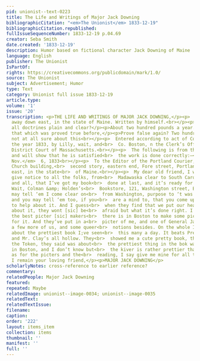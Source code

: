 ```yaml
---
pid: unionist--text-0223
title: The Life and Writings of Major Jack Downing
bibliographicCitation: "<em>The Unionist</em> 1833-12-19"
bibliographicCitation.republished: 
fullIssueSequenceNumber: 1833-12-19 p.04.69
creator: Seba Smith
date.created: '1833-12-19'
description: Humor based on fictional character Jack Downing of Maine
language: English
publisher: The Unionist
IsPartOf: 
rights: https://creativecommons.org/publicdomain/mark/1.0/
source: The Unionist
subject: Advertisement; Humor
type: Text
category: Unionist full issue 1833-12-19
article.type: 
volume: '1'
issue: '20'
transcription: <p>THE LIFE AND WRITINGS OF MAJOR JACK DOWNING,</p><p>  OF Downingville,
  away down east, in the state of Maine. Written by himself.<br></p><p>“What makes
  all doctrines plain and clear?</p><p>About two hundred pounds a year.</p><p>And
  that which was proved true before,</p><p>Prove false again? Two hundred more.”</p><p>  &nbsp;&nbsp;&nbsp;&nbsp;&nbsp;&nbsp;&nbsp;&nbsp;&nbsp;&nbsp;&nbsp;&nbsp;&nbsp;&nbsp;&nbsp;&nbsp;&nbsp;&nbsp;&nbsp;&nbsp;&nbsp;&nbsp;&nbsp;&nbsp;&nbsp;&nbsp;&nbsp;&nbsp;&nbsp;&nbsp;&nbsp;&nbsp;&nbsp;&nbsp;&nbsp;<br>  HUDIBRAS—
  not at all sure about this<br></p><p>  Entered according to act of Congress, in
  the year 1833, by Lilly, wait, and<br>  Co. Boston, n the Clerk’s Office of the
  District Court of Massachusetts.<br></p><p>  The following is from the MAJOR himself,
  and will show that he is satisfied<br>  the work is done correctly:—<br></p><p align="right">  <em>Boston,
  Nov.</em>  6, 1833<br></p><p>  To the Editor of the Portland Courier, in the Mariners’
  Church building,<br>  second story, eastern end, Fore street, Portland, away down
  east, in the state<br>  of Maine.<br></p><p>  My dear old friend, I wish you would
  give notice to all the folks, from<br>  Madawaska clear to South Carolina, nullifiers
  and all, that I’ve got my book<br>  done at last, and it’s ready for ‘em at Lilly,
  Wait, Colman &amp; Holden’s<br>  Bookstore, 121, Washington street, Boston. You
  may tell ‘em I come clear on<br>  from Washington, purpose to ‘t was done well;
  and you may tell ‘em too, if you<br>  are a mind to, that you come up from Portland
  to help about it. And I guess<br>  when they find that we put our heads together
  about it, they wont [sic] be<br>  afraid but what it’s done right. I got some of
  the best picter [sic] makers<br>  there is in Boston to make some picters [sic]
  for it. And they’ve put in a<br>  picter of me, and one of General Jackson, and
  a few more of us, and some queer<br>  notions besides. On the whole I think it’s
  about the prettiest book I;ve seen<br>  this many a day. It beats President Jackson’s
  and Mr. Clay’s all hollow. They<br>  showed me a cute pretty book, that they called
  the Token, they said was about<br>  the prettiest thing in the bok way they had
  in Boston, and I don’t know but<br>  the kiver is rather prettier than mine, but
  as for the picters and the<br>  reading, I say give me mine for all that.<br></p><p>So
  I remain your loving friend,</p><p>MAJOR JACK DOWNING</p>
scholarlyNotes: cross-reference to earlier reference?
commentary: 
relatedPeople: Major Jack Downing
featured: 
repeated: Maybe
relatedImage: unionist--image-0034; unionist--image-0035
relatedText: 
relatedTextIssue: 
filename: 
caption: 
order: '222'
layout: items_item
collection: items
thumbnail: ''
manifest: ''
full: ''
---
```

